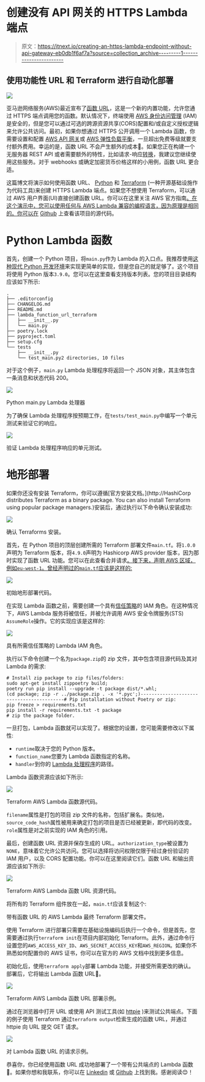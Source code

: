 # 创建没有 API 网关的 HTTPS Lambda 端点

> 原文：<https://itnext.io/creating-an-https-lambda-endpoint-without-api-gateway-eb0db1f6af7a?source=collection_archive---------1----------------------->

## 使用功能性 URL 和 Terraform 进行自动化部署

![](img/260d5e6ec316f5295ba1fea2976ea71c.png)

亚马逊网络服务(AWS)最近宣布了[函数 URL](https://aws.amazon.com/about-aws/whats-new/2022/04/aws-lambda-function-urls-built-in-https-endpoints/)，这是一个新的内置功能，允许您通过 HTTPS 端点调用您的函数。默认情况下，终端使用 [AWS 身份访问管理](https://aws.amazon.com/iam/) (IAM)是安全的，但是您可以通过可选的跨源资源共享(CORS)配置和/或自定义授权逻辑来允许公共访问。最初，如果你想通过 HTTPS 公开调用一个 Lambda 函数，你需要设置和配置 [AWS API 网关](https://aws.amazon.com/api-gateway/)或 [AWS 弹性负载平衡](https://aws.amazon.com/elasticloadbalancing/)，一旦超出免费等级就要支付额外费用。幸运的是，函数 URL 不会产生额外的成本🎉。如果您正在构建一个无服务器 REST API 或者需要额外的特性，比如请求-响应[转换](https://docs.aws.amazon.com/apigateway/latest/developerguide/rest-api-data-transformations.html)，我建议您继续使用这些服务。对于 webhooks 或确定加密货币价格这样的小用例，函数 URL 更合适。

这篇博文将演示如何使用函数 URL、 [Python](https://python.org/) 和 [Terraform](https://www.terraform.io/) (一种开源基础设施作为代码工具)来创建 HTTPS Lambda 端点。如果您不想使用 Terraform，可以通过 AWS 用户界面(UI)直接创建函数 URL。你可以在这里关注 AWS 官方指南[。在这个演示中，您可以使用任何与 AWS Lambda 兼容的编程语言，因为原理是相同的。你可以在](https://aws.amazon.com/blogs/aws/announcing-aws-lambda-function-urls-built-in-https-endpoints-for-single-function-microservices/) [Github](https://github.com/ShaneNolan/lambda_function_url_terraform) 上查看该项目的源代码。

# Python Lambda 函数

首先，创建一个 Python 项目，将`main.py`作为 Lambda 的入口点。我推荐使用[这种现代 Python 开发环境](https://medium.com/@shanenullain/creating-a-modern-python-development-environment-3d383c944877)来实现更简单的实现，但是您自己的就足够了。这个项目将使用 Python 版本`3.9.0`。您可以在这里查看支持版本列表。您的项目目录结构应该如下所示:

```
.
├── .editorconfig
├── CHANGELOG.md
├── README.md
├── lambda_function_url_terraform
│   ├── __init__.py
│   └── main.py
├── poetry.lock
├── pyproject.toml
├── setup.cfg
└── tests
    ├── __init__.py
    └── test_main.py2 directories, 10 files
```

对于这个例子，`main.py` Lambda 处理程序将返回一个 JSON 对象，其主体包含一条消息和状态代码 200。

![](img/64626a6d389888c2d54fad7fe0d411a6.png)

Python main.py Lambda 处理器

为了确保 Lambda 处理程序按预期工作，在`tests/test_main.py`中编写一个单元测试来验证它的响应。

![](img/8517b058ef3a14d8295ee78653ee564f.png)

验证 Lambda 处理程序响应的单元测试。

# 地形部署

如果你还没有安装 Terraform，你可以遵循[官方安装文档。](http://HashiCorp distributes Terraform as a binary package. You can also install Terraform using popular package managers.)安装后，通过执行以下命令确认安装成功:

![](img/5a2930b472f61426bb9f0f6a95258f74.png)

确认 Terraforms 安装。

首先，在 Python 项目的顶层创建所需的 Terraform 部署文件`main.tf`。将`1.0.0`声明为 Terraform 版本，将`4.9.0`声明为 Hashicorp AWS provider 版本，因为那时实现了函数 URL 功能。您可以在此查看合并请求[。接下来，声明 AWS 区域，例如`eu-west-1`。曾经声明过的`main.tf`应该是这样的:](https://github.com/hashicorp/terraform-provider-aws/pull/24053)

![](img/5fb811ae0e697aea6c5641c73d2cf78f.png)

初始地形部署代码。

在实现 Lambda 函数之前，需要创建一个具有[信任策略](https://docs.aws.amazon.com/IAM/latest/UserGuide/id_roles_terms-and-concepts.html)的 IAM 角色。在这种情况下，AWS Lambda 服务将被信任，并被允许调用 AWS 安全令牌服务(STS) `AssumeRole`操作。它的实现应该是这样的:

![](img/bfbb44c96aa7fc35329c1a77b2283bcd.png)

具有所需信任策略的 Lambda IAM 角色。

执行以下命令创建一个名为`package.zip`的 zip 文件，其中包含项目源代码及其对 Lambda 的需求:

```
# Install zip package to zip files/folders:
sudo apt-get install zippoetry build; 
poetry run pip install --upgrade -t package dist/*.whl;
(cd package; zip -r ../package.zip . -x '*.pyc';)------------------------------------------# Pip installation without Poetry or zip:
pip freeze > requirements.txt
pip install -r requirements.txt -t package
# zip the package folder.
```

一旦打包，Lambda 函数就可以实现了。根据您的设置，您可能需要修改以下属性:

*   `runtime`取决于您的 Python 版本。
*   `function_name`您要为 Lambda 函数指定的名称。
*   `handler`到你的 [Lambda 处理程序](https://docs.aws.amazon.com/lambda/latest/dg/python-handler.html)的路径。

Lambda 函数资源应该如下所示:

![](img/90fbca9e6ae4572796ce5fe22bbd43c9.png)

Terraform AWS Lambda 函数源代码。

`filename`属性是打包的项目 zip 文件的名称，包括扩展名。类似地，`source_code_hash`属性被用来确定打包的项目是否已经被更新，即代码的改变。`role`属性是对之前实现的 IAM 角色的引用。

最后，创建函数 URL 资源并保存生成的 URL。`authorization_type`被设置为`NONE`，意味着它允许公共访问。您可以选择将访问权限仅限于经过身份验证的 IAM 用户，以及 CORS 配置功能。你可以在这里阅读它们。函数 URL 和输出资源应该如下所示:

![](img/58292c55b1721e09b6c490dc70c0e418.png)

Terraform AWS Lambda 函数 URL 资源代码。

将所有的 Terraform 组件放在一起，`main.tf`应该复制这个:

带有函数 URL 的 AWS Lambda 最终 Terraform 部署文件。

使用 Terraform 进行部署只需要在基础设施编码后执行一个命令，但是首先，您需要通过执行`terraform init`在项目内部初始化 Terraform。此外，通过命令行设置您的`AWS_ACCESS_KEY_ID`、`AWS_SECRET_ACCESS_KEY`和`AWS_REGION`。如果你不熟悉如何配置你的 AWS 证书，你可以在官方的 AWS 文档中找到更多信息。

初始化后，使用`terraform apply`部署 Lambda 功能，并接受所需更改的确认。部署后，它将输出 Lambda 函数 URL🎉。

![](img/f2d86aab8c53d270c8c89e089324187b.png)

Terraform AWS Lambda 函数 URL 部署示例。

通过在浏览器中打开 URL 或使用 API 测试工具(如 [httpie](https://httpie.io/) )来测试公共端点。下面的例子使用 Terraform 通过`terraform output`检索生成的函数 URL，并通过 httpie 向 URL 提交 GET 请求。

![](img/f2a1d792a3dfeeebc66b4c7b3901e98b.png)

对 Lambda 函数 URL 的请求示例。

恭喜你，你已经使用函数 URL 成功地部署了一个带有公共端点的 Lambda 函数🎉。如果你想和我联系，你可以在 [Linkedin](https://www.linkedin.com/in/shanenullain/) 或 [Github](https://github.com/ShaneNolan) 上找到我。感谢阅读😊！